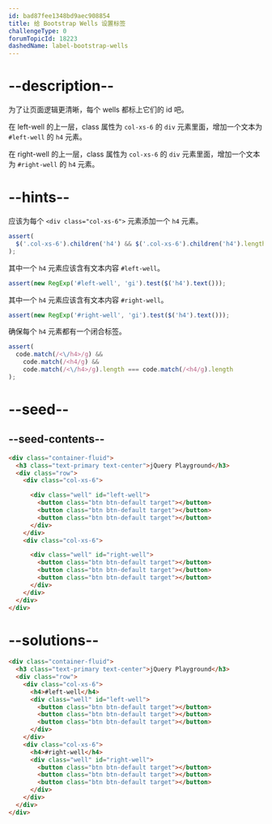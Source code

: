```yaml
---
id: bad87fee1348bd9aec908854
title: 给 Bootstrap Wells 设置标签
challengeType: 0
forumTopicId: 18223
dashedName: label-bootstrap-wells
---
```


# --description--

为了让页面逻辑更清晰，每个 wells 都标上它们的 id 吧。

在 left-well 的上一层，class 属性为 `col-xs-6` 的 `div` 元素里面，增加一个文本为 `#left-well` 的 `h4` 元素。

在 right-well 的上一层，class 属性为 `col-xs-6` 的 `div` 元素里面，增加一个文本为 `#right-well` 的 `h4` 元素。

# --hints--

应该为每个 `<div class="col-xs-6">` 元素添加一个 `h4` 元素。

```js
assert(
  $('.col-xs-6').children('h4') && $('.col-xs-6').children('h4').length > 1
);
```

其中一个 `h4` 元素应该含有文本内容 `#left-well`。

```js
assert(new RegExp('#left-well', 'gi').test($('h4').text()));
```

其中一个 `h4` 元素应该含有文本内容 `#right-well`。

```js
assert(new RegExp('#right-well', 'gi').test($('h4').text()));
```

确保每个 `h4` 元素都有一个闭合标签。

```js
assert(
  code.match(/<\/h4>/g) &&
    code.match(/<h4/g) &&
    code.match(/<\/h4>/g).length === code.match(/<h4/g).length
);
```

# --seed--

## --seed-contents--

```html
<div class="container-fluid">
  <h3 class="text-primary text-center">jQuery Playground</h3>
  <div class="row">
    <div class="col-xs-6">

      <div class="well" id="left-well">
        <button class="btn btn-default target"></button>
        <button class="btn btn-default target"></button>
        <button class="btn btn-default target"></button>
      </div>
    </div>
    <div class="col-xs-6">

      <div class="well" id="right-well">
        <button class="btn btn-default target"></button>
        <button class="btn btn-default target"></button>
        <button class="btn btn-default target"></button>
      </div>
    </div>
  </div>
</div>
```

# --solutions--

```html
<div class="container-fluid">
  <h3 class="text-primary text-center">jQuery Playground</h3>
  <div class="row">
    <div class="col-xs-6">
      <h4>#left-well</h4>
      <div class="well" id="left-well">
        <button class="btn btn-default target"></button>
        <button class="btn btn-default target"></button>
        <button class="btn btn-default target"></button>
      </div>
    </div>
    <div class="col-xs-6">
      <h4>#right-well</h4>
      <div class="well" id="right-well">
        <button class="btn btn-default target"></button>
        <button class="btn btn-default target"></button>
        <button class="btn btn-default target"></button>
      </div>
    </div>
  </div>
</div>
```
